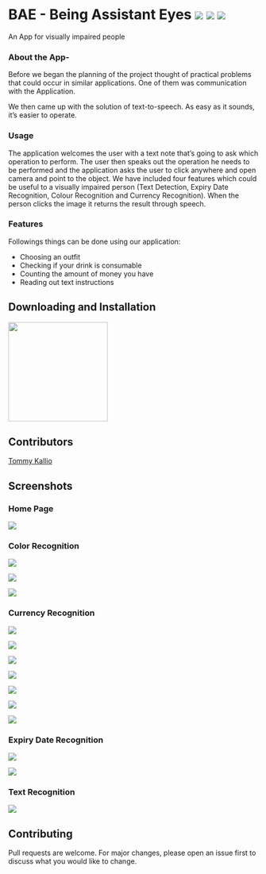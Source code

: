 # BAE - Being Assistant Eyes ![](https://img.shields.io/badge/Flutter%20-%2302569B.svg?&style=for-the-badge&logo=Flutter&logoColor=white) ![](https://img.shields.io/badge/dart-%230175C2.svg?&style=for-the-badge&logo=dart&logoColor=white) ![](https://img.shields.io/badge/TensorFlow%20-%23FF6F00.svg?&style=for-the-badge&logo=TensorFlow&logoColor=white) 

An App for visually impaired people

### About the App-

Before we began the planning of the
project thought of practical problems that could occur in similar applications. One of them was
communication with the Application.

We then came up with the solution of text-to-speech. As easy as it sounds, it’s easier to operate.

### Usage
The application welcomes the user with a text note that’s going to ask which operation to perform. The user
then speaks out the operation he needs to be performed and the application asks the user to click anywhere
and open camera and point to the object. We have included four features which could be useful to a visually
impaired person (Text Detection, Expiry Date Recognition, Colour Recognition and Currency Recognition).
When the person clicks the image it returns the result through speech.

### Features


Followings things can be done using our application:


* Choosing an outfit
* Checking if your drink is consumable
* Counting the amount of money you have
* Reading out text instructions

 

## Downloading and Installation

<a href="https://github.com/kamtasingh27/minor/releases/download/1.0/BAE_release.apk"><img src="https://playerzon.com/asset/download.png" width="200"></img></a>

## Contributors

[Tommy Kallio](https://github.com/tommy725/)

## Screenshots

### Home Page

![](https://raw.githubusercontent.com/kamtasingh27/minor/master/screenshots/WhatsApp%20Image%202021-01-01%20at%208.30.44%20PM%20(10).jpeg)

### Color Recognition

![](https://raw.githubusercontent.com/kamtasingh27/minor/master/screenshots/WhatsApp%20Image%202021-01-01%20at%208.30.44%20PM.jpeg)

![](https://github.com/kamtasingh27/minor/blob/master/screenshots/WhatsApp%20Image%202021-01-01%20at%208.30.44%20PM%20(1).jpeg?raw=true)

![](https://raw.githubusercontent.com/kamtasingh27/minor/master/screenshots/WhatsApp%20Image%202021-01-01%20at%208.30.44%20PM%20(2).jpeg)

### Currency Recognition

![](https://raw.githubusercontent.com/kamtasingh27/minor/master/screenshots/WhatsApp%20Image%202021-01-01%20at%208.30.44%20PM%20(3).jpeg)

![](https://raw.githubusercontent.com/kamtasingh27/minor/master/screenshots/WhatsApp%20Image%202021-01-01%20at%208.30.44%20PM%20(4).jpeg)

![](https://raw.githubusercontent.com/kamtasingh27/minor/master/screenshots/WhatsApp%20Image%202021-01-01%20at%208.30.44%20PM%20(5).jpeg)

![](https://raw.githubusercontent.com/kamtasingh27/minor/master/screenshots/WhatsApp%20Image%202021-01-01%20at%208.30.44%20PM%20(6).jpeg)

![](https://raw.githubusercontent.com/kamtasingh27/minor/master/screenshots/WhatsApp%20Image%202021-01-01%20at%208.30.44%20PM%20(7).jpeg)

![](https://raw.githubusercontent.com/kamtasingh27/minor/master/screenshots/WhatsApp%20Image%202021-01-01%20at%208.30.44%20PM%20(8).jpeg)

![](https://raw.githubusercontent.com/kamtasingh27/minor/master/screenshots/WhatsApp%20Image%202021-01-01%20at%208.30.44%20PM%20(9).jpeg)

### Expiry Date Recognition

![](https://raw.githubusercontent.com/kamtasingh27/minor/master/screenshots/WhatsApp%20Image%202021-01-01%20at%208.30.44%20PM%20(12).jpeg)

![](https://raw.githubusercontent.com/kamtasingh27/minor/master/screenshots/WhatsApp%20Image%202021-01-01%20at%208.30.44%20PM%20(11).jpeg)

### Text Recognition

![](https://raw.githubusercontent.com/kamtasingh27/minor/master/screenshots/WhatsApp%20Image%202021-01-01%20at%208.30.44%20PM%20(13).jpeg)


## Contributing
Pull requests are welcome. For major changes, please open an issue first to discuss what you would like to change.

